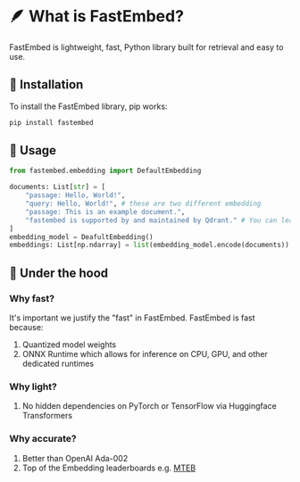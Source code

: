 # 🪶 What is FastEmbed?

FastEmbed is lightweight, fast, Python library built for retrieval and easy to use. 


## 🚀 Installation

To install the FastEmbed library, pip works: 

```bash
pip install fastembed
```

## 📖 Usage

```python
from fastembed.embedding import DefaultEmbedding

documents: List[str] = [
    "passage: Hello, World!",
    "query: Hello, World!", # these are two different embedding
    "passage: This is an example document.",
    "fastembed is supported by and maintained by Qdrant." # You can leave out the prefix but it's recommended
]
embedding_model = DeafultEmbedding() 
embeddings: List[np.ndarray] = list(embedding_model.encode(documents))
```

## 🚒 Under the hood

### Why fast?

It's important we justify the "fast" in FastEmbed. FastEmbed is fast because:

1. Quantized model weights
2. ONNX Runtime which allows for inference on CPU, GPU, and other dedicated runtimes

### Why light?
1. No hidden dependencies on PyTorch or TensorFlow via Huggingface Transformers

### Why accurate?
1. Better than OpenAI Ada-002
2. Top of the Embedding leaderboards e.g. [MTEB](https://huggingface.co/spaces/mteb/leaderboard)